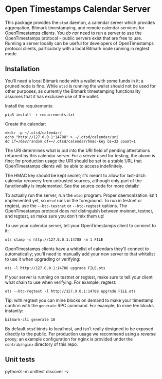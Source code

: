 # Open Timestamps Calendar Server

This package provides the `otsd` daemon, a calendar server which provides
aggregation, Bitmark timestamping, and remote calendar services for
OpenTimestamps clients. You *do not* need to run a server to use the
OpenTimestamps protocol - public servers exist that are free to use. 
Running a server locally can be useful for developers of OpenTimestamps
protocol clients, particularly with a local Bitmark node running in regtest
mode.


## Installation

You'll need a local Bitmark node with a wallet with some funds in it; a pruned
node is fine. While `otsd` is running the wallet should not be used for other
purposes, as currently the Bitmark timestamping functionality assumes that it
has exclusive use of the wallet.

Install the requirements:

```
pip3 install -r requirements.txt
```

Create the calendar:
```
mkdir -p ~/.otsd/calendar/
echo "http://127.0.0.1:14788" > ~/.otsd/calendar/uri
dd if=/dev/random of=~/.otsd/calendar/hmac-key bs=32 count=1
```

The URI determines what is put into the URI field of pending attestations
returned by this calendar server. For a server used for testing, the above is
fine; for production usage the URI should be set to a stable URL that
OpenTimestamps clients will be able to access indefinitely.

The HMAC key should be kept secret; it's meant to allow for last-ditch calendar
recovery from untrusted sources, although only part of the functionality is
implemented. See the source code for more details!

To actually run the server, run the `otsd` program. Proper daemonization isn't
implemented yet, so `otsd` runs in the foreground. To run in testnet or
regtest, use the `--btc-testnet` or `--btc-regtest` options. The OpenTimestamps
protocol does *not* distinguish between mainnet, testnet, and regtest, so make
sure you don't mix them up!

To use your calendar server, tell your OpenTimestamps client to connect to it:
```
ots stamp -c http://127.0.0.1:14788 -m 1 FILE
```

OpenTimestamps clients have a whitelist of calendars they'll connect to
automatically; you'll need to manually add your new server to that whitelist to
use it when upgrading or verifying:

```
ots -l http://127.0.0.1:14788 upgrade FILE.ots
```

If your server is running on testnet or regtest, make sure to tell your client
what chain to use when verifying. For example, regtest:
```
ots --btc-regtest -l http://127.0.0.1:14788 upgrade FILE.ots
```

Tip: with regtest you can mine blocks on demand to make your timestamp confirm
with the `generate` RPC command. For example, to mine ten blocks instantly:

```
bitmark-cli generate 10
```

By default `otsd` binds to localhost, and isn't really designed to be exposed
directly to the public. For production usage we recommend using a reverse
proxy; an example configuration for nginx is provided under the
`contrib/nginx` directory of this repo.


## Unit tests

python3 -m unittest discover -v
